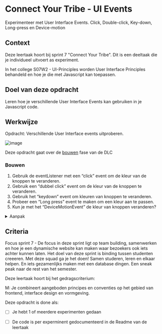 
# Connect Your Tribe - UI Events

Experimenteer met User Interface Events. Click, Double-click, Key-down, Long-press en Device-motion

## Context

Deze leertaak hoort bij sprint 7 "Connect Your Tribe". Dit is een deeltaak die je individueel uitvoert as experiment.

In het college S07W2 - UI-Principles worden User Interface Principles behandeld en hoe je die met Javascript kan toepassen. 

## Doel van deze opdracht

Leren hoe je verschillende User Interface Events kan gebruiken in je Javascript code.

## Werkwijze

Opdracht: Verschillende User Interface events uitproberen.

![image](https://user-images.githubusercontent.com/1391509/154582312-a132a128-d42e-4b0e-b1ec-2e3ed696642d.png)

Deze opdracht gaat over de [bouwen](#bouwen) fase van de DLC

### Bouwen

1. Gebruik de eventListener met een “click” event om de kleur van de knoppen te veranderen. 
2. Gebruik een “dubbel click” event om de kleur van de knoppen te veranderen. 
3. Gebruik het “keydown” event om kleuren van knoppen te veranderen.
4. Probeer een “Long press” event te maken om een kleur aan te passen.
5. Kun je met het “DeviceMotionEvent” de kleur van knoppen veranderen?


<details>
<summary>Aanpak</summary>

1. Fork deze deeltaak en clone het naar je laptop
4. Schets de pagina en maak een breakdown-schets waarin je bedenkt welke HTML, CSS and JS je nodig hebt.
3. Selecteer de juiste elementen uit de DOM met de _querySelector_
4. Gebruik de _addEventListener_ in JS om een event aan een element te koppelen
5. Gebruik de classList in JS om een andere class aan een element te 
6. TIP: Test stap-voor-stap of je de goede dingen doet met console.log()

#### Materiaal

- [MDN Mouse events](https://developer.mozilla.org/en-US/docs/Web/API/Element#mouse_events)
- [MDN Keyboard events](https://developer.mozilla.org/en-US/docs/Web/API/Element#keyboard_events)
- [MDN DeviceMotionEvent - experimental](https://developer.mozilla.org/en-US/docs/Web/API/DeviceMotionEvent)


- Tutorial microinteractions met querySelector, addEvenlistener en classList [if you only know one thing about JavaScript, this is what I would recommend](https://css-tricks.com/video-screencasts/150-hey-designers-know-one-thing-javascript-recommend/)
- [ClassList]https://developer.mozilla.org/en-US/docs/Web/API/Element/classList()
- [QuerySelector](https://developer.mozilla.org/en-US/docs/Web/API/Document/querySelector)

</details>



## Criteria

Focus sprint 7 - De focus in deze sprint ligt op team building, samenwerken en hoe je een dynamische website kan maken waar bezoekers ook iets achter kunnen laten.	Het doel van deze sprint is binding tussen studenten creeeren. Met deze squad ga je het doen! Samen studeren, leren en elkaar helpen. En iets gezamenlijks maken met een database dingen. Een sneak peak naar de rest van het semester.

Deze leertaak hoort bij het gedragscriterium:

M: Je combineert aangeboden principes en conventies op het gebied van frontend, interface design en vormgeving.

Deze opdracht is done als:

- [ ] Je hebt 1 of meerdere experimenten gedaan
- [ ] De code is per experminent gedocumenteerd in de Readme van de leertaak

